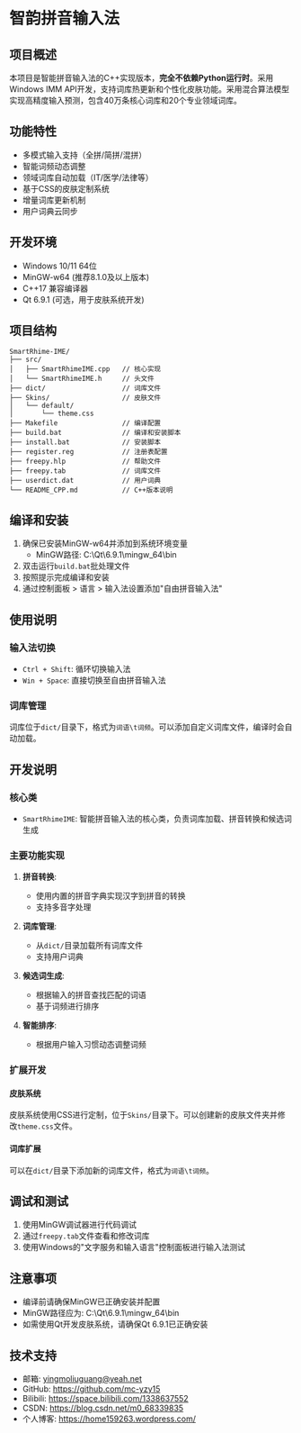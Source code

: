 # 智韵拼音输入法

## 项目概述

本项目是智能拼音输入法的C++实现版本，**完全不依赖Python运行时**。采用Windows IMM API开发，支持词库热更新和个性化皮肤功能。采用混合算法模型实现高精度输入预测，包含40万条核心词库和20个专业领域词库。

## 功能特性

- 多模式输入支持（全拼/简拼/混拼）
- 智能词频动态调整
- 领域词库自动加载（IT/医学/法律等）
- 基于CSS的皮肤定制系统
- 增量词库更新机制
- 用户词典云同步

## 开发环境

- Windows 10/11 64位
- MinGW-w64 (推荐8.1.0及以上版本)
- C++17 兼容编译器
- Qt 6.9.1 (可选，用于皮肤系统开发)

## 项目结构

```
SmartRhime-IME/
├── src/
│   ├── SmartRhimeIME.cpp   // 核心实现
│   └── SmartRhimeIME.h     // 头文件
├── dict/                   // 词库文件
├── Skins/                  // 皮肤文件
│   └── default/
│       └── theme.css
├── Makefile                // 编译配置
├── build.bat               // 编译和安装脚本
├── install.bat             // 安装脚本
├── register.reg            // 注册表配置
├── freepy.hlp              // 帮助文件
├── freepy.tab              // 词库文件
├── userdict.dat            // 用户词典
└── README_CPP.md           // C++版本说明
```

## 编译和安装

1. 确保已安装MinGW-w64并添加到系统环境变量
   - MinGW路径: C:\Qt\6.9.1\mingw_64\bin
2. 双击运行`build.bat`批处理文件
3. 按照提示完成编译和安装
4. 通过控制面板 > 语言 > 输入法设置添加"自由拼音输入法"

## 使用说明

### 输入法切换
- `Ctrl + Shift`: 循环切换输入法
- `Win + Space`: 直接切换至自由拼音输入法

### 词库管理

词库位于`dict/`目录下，格式为`词语\t词频`。可以添加自定义词库文件，编译时会自动加载。

## 开发说明

### 核心类

- `SmartRhimeIME`: 智能拼音输入法的核心类，负责词库加载、拼音转换和候选词生成

### 主要功能实现

1. **拼音转换**: 
   - 使用内置的拼音字典实现汉字到拼音的转换
   - 支持多音字处理

2. **词库管理**: 
   - 从`dict/`目录加载所有词库文件
   - 支持用户词典

3. **候选词生成**: 
   - 根据输入的拼音查找匹配的词语
   - 基于词频进行排序

4. **智能排序**: 
   - 根据用户输入习惯动态调整词频

### 扩展开发

#### 皮肤系统
皮肤系统使用CSS进行定制，位于`Skins/`目录下。可以创建新的皮肤文件夹并修改`theme.css`文件。

#### 词库扩展
可以在`dict/`目录下添加新的词库文件，格式为`词语\t词频`。

## 调试和测试

1. 使用MinGW调试器进行代码调试
2. 通过`freepy.tab`文件查看和修改词库
3. 使用Windows的"文字服务和输入语言"控制面板进行输入法测试

## 注意事项

- 编译前请确保MinGW已正确安装并配置
- MinGW路径应为: C:\Qt\6.9.1\mingw_64\bin
- 如需使用Qt开发皮肤系统，请确保Qt 6.9.1已正确安装

## 技术支持

- 邮箱: yingmoliuguang@yeah.net
- GitHub: https://github.com/mc-yzy15
- Bilibili: https://space.bilibili.com/1338637552
- CSDN: https://blog.csdn.net/m0_68339835
- 个人博客: https://home159263.wordpress.com/